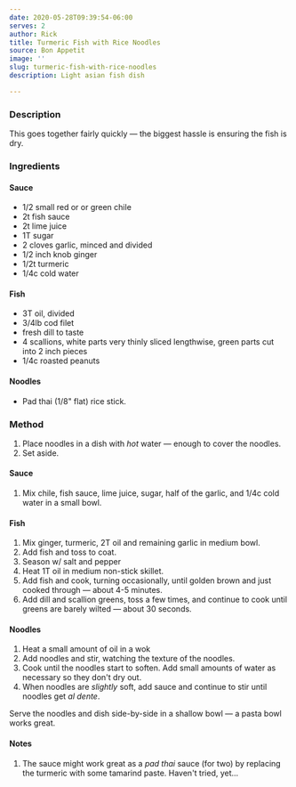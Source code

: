 ```yaml
---
date: 2020-05-28T09:39:54-06:00
serves: 2
author: Rick
title: Turmeric Fish with Rice Noodles
source: Bon Appetit
image: ''
slug: turmeric-fish-with-rice-noodles
description: Light asian fish dish

---
```

### Description

This goes together fairly quickly &mdash; the biggest hassle is ensuring the fish is dry.

### Ingredients

#### Sauce

* 1/2 small red or or green chile
* 2t fish sauce
* 2t lime juice
* 1T sugar
* 2 cloves garlic, minced and divided
* 1/2 inch knob ginger
* 1/2t turmeric
* 1/4c cold water

#### Fish

* 3T oil, divided
* 3/4lb cod filet
* fresh dill to taste
* 4 scallions, white parts very thinly sliced lengthwise, green parts cut into 2 inch pieces
* 1/4c roasted peanuts

#### Noodles

* Pad thai (1/8" flat) rice stick.

### Method

1. Place noodles in a dish with _hot_ water &mdash; enough to cover the noodles.
1. Set aside.

#### Sauce

1. Mix chile, fish sauce, lime juice, sugar, half of the garlic, and 1/4c cold water in a small bowl.

#### Fish

1. Mix ginger, turmeric, 2T oil and remaining garlic in medium bowl.
1. Add fish and toss to coat.
1. Season w/ salt and pepper
1. Heat 1T oil in medium non-stick skillet.
1. Add fish and cook, turning occasionally, until golden brown and just cooked through &mdash; about 4-5 minutes.
1. Add dill and scallion greens, toss a few times, and continue to cook until greens are barely wilted &mdash; about 30 seconds.

#### Noodles
1. Heat a small amount of oil in a wok
1. Add noodles and stir, watching the texture of the noodles.
1. Cook until the noodles start to soften. Add small amounts of water as necessary so they don't dry out.
1. When noodles are _slightly_ soft, add sauce and continue to stir until noodles get _al dente_.

Serve the noodles and dish side-by-side in a shallow bowl &mdash; a pasta bowl works great.


#### Notes

1. The sauce might work great as a _pad thai_ sauce (for two) by replacing the turmeric with some tamarind paste.  Haven't tried, yet...